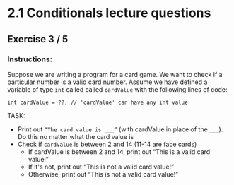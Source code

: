 # 2.1 Conditionals lecture questions 
## Exercise 3 / 5
### Instructions:
Suppose we are writing a program for a card game. We want to check if a particular number is a valid card number.
Assume we have defined a variable of type `int` called called `cardValue` with the following lines of code:

```
int cardValue = ??; // 'cardValue' can have any int value
```

TASK:

- Print out `“The card value is ___”` (with cardValue in place of the `___`). Do this no matter what the card value is
- Check if `cardValue` is between 2 and 14 (11-14 are face cards)
    - If cardValue is between 2 and 14, print out “This is a valid card value!”
    - If it's not, print out “This is not a valid card value!”
    - Otherwise, print out “This is not a valid card value!”